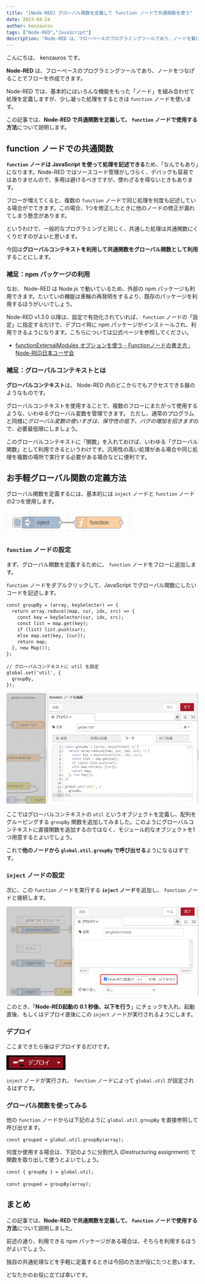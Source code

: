 ```yaml
---
title: "[Node-RED] グローバル関数を定義して function ノードで共通関数を使う"
date: 2023-04-24
author: kenzauros
tags: ["Node-RED","JavaScript"]
description: "Node-RED は、フローベースのプログラミングツールであり、ノードを繋げることでフローを作成できます。この記事では、Node-RED でグローバルコンテキストに共通関数を定義して、 `function` ノードで使用する方法について説明します。"
---
```


こんにちは、 kenzauros です。

**Node-RED** は、フローベースのプログラミングツールであり、ノードをつなげることでフローを作成できます。

Node-RED では、基本的にはいろんな機能をもった「ノード」を組み合わせて処理を定義しますが、少し凝った処理をするときは `function` ノードを使います。

この記事では、**Node-RED で共通関数を定義して、 `function` ノードで使用する方法**について説明します。


## function ノードでの共通関数

**`function` ノードは JavaScript を使って処理を記述できる**ため、「なんでもあり」になります。Node-RED ではソースコード管理がしづらく、デバッグも容易ではありませんので、多用は避けるべきですが、使わざるを得ないときもあります。

フローが増えてくると、複数の `function` ノードで同じ処理を何度も記述している場合がでてきます。この場合、1つを修正したときに他のノードの修正が漏れてしまう懸念があります。

というわけで、一般的なプログラミングと同じく、共通した処理は共通関数にくくりだすのがよいと思います。

今回は**グローバルコンテキストを利用して共通関数をグローバル関数として利用**することにします。

### 補足：npm パッケージの利用

なお、 Node-RED は Node.js で動いているため、外部の npm パッケージも利用できます。たいていの機能は車輪の再発明をするより、既存のパッケージを利用するほうがいいでしょう。

Node-RED v1.3.0 以降は、設定で有効化されていれば、 `function` ノードの「設定」に指定するだけで、デプロイ時に npm パッケージがインストールされ、利用できるようになります。こちらについては公式ページを参照してください。

- [functionExternalModules オプションを使う - Functionノードの書き方 : Node-RED日本ユーザ会](https://nodered.jp/docs/user-guide/writing-functions#functionexternalmodules-%E3%82%AA%E3%83%97%E3%82%B7%E3%83%A7%E3%83%B3%E3%82%92%E4%BD%BF%E3%81%86)


### 補足：グローバルコンテキストとは

**グローバルコンテキスト**は、 Node-RED 内のどこからでもアクセスできる器のようなものです。

グローバルコンテキストを使用することで、複数のフローにまたがって使用するような、いわゆるグローバル変数を管理できます。
ただし、通常のプログラムと同様に*グローバル変数の使いすぎは、保守性の低下、バグの増加を招きます*ので、必要最低限にしましょう。

このグローバルコンテキストに「関数」を入れておけば、いわゆる「グローバル関数」として利用できるというわけです。汎用性の高い処理がある場合や同じ処理を複数の場所で実行する必要がある場合などに便利です。


## お手軽グローバル関数の定義方法

グローバル関数を定義するには、基本的には `inject` ノードと `function` ノードの2つを使用します。

![function ノードと inject ノードを配置する](images/required_nodes.png "function ノードと inject ノードを配置する")


### `function` ノードの設定

まず、グローバル関数を定義するために、 `function` ノードをフローに追加します。

`function` ノードをダブルクリックして、JavaScript でグローバル関数にしたいコードを記述します。

```js:title=グローバル関数を設定するfunctionノード
const groupBy = (array, keySelector) => {
  return array.reduce((map, cur, idx, src) => {
    const key = keySelector(cur, idx, src);
    const list = map.get(key);
    if (list) list.push(cur);
    else map.set(key, [cur]);
    return map;
  }, new Map());
};

// グローバルコンテキストに util を設定
global.set('util', {
  groupBy,
});
```

![function ノードでグローバル関数を設定する](images/function_node.png "function ノードでグローバル関数を設定する")

ここではグローバルコンテキストの `util` というオブジェクトを定義し、配列をグルーピングする `groupBy` 関数を追加してみました。このようにグローバルコンテキストに直接関数を追加するのではなく、モジュール的なオブジェクトを1つ用意するとよいでしょう。

これで**他のノードから `global.util.groupBy` で呼び出せる**ようになるはずです。


### `inject` ノードの設定

次に、この `function` ノードを実行する **`inject` ノード**を追加し、 `function` ノードと接続します。

![inject ノードを起動直後に実行する](images/inject_node.png "inject ノードを起動直後に実行する")

このとき、「**Node-RED起動の 0.1 秒後、以下を行う**」にチェックを入れ、起動直後、もしくはデプロイ直後にこの `inject` ノードが実行されるようにします。

### デプロイ

ここまできたら後はデプロイするだけです。

![デプロイを実行](images/deploy.png "デプロイを実行")

`inject` ノードが実行され、 `function` ノードによって `global.util` が設定されるはずです。


### グローバル関数を使ってみる

他の `function` ノードからは下記のように `global.util.groupBy` を直接参照して呼び出せます。

```js:title=グローバル関数を直接呼び出す例
const grouped = global.util.groupBy(array);
```

何度か使用する場合は、下記のように分割代入 (Destructuring assignment) で関数を取り出して使うとよいでしょう。

```js:title=グローバル関数を分割代入して関数を呼び出す例
const { groupBy } = global.util;

const grouped = groupBy(array);
```


## まとめ

この記事では、**Node-RED で共通関数を定義して、 `function` ノードで使用する方法**について説明しました。

前述の通り、利用できる npm パッケージがある場合は、そちらを利用するほうがよいでしょう。

独自の共通処理などを手軽に定義するときは今回の方法が役にたつと思います。

どなたかのお役に立てば幸いです。
